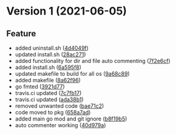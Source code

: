 # Version 1 (2021-06-05)
## Feature
* added uninstall.sh ([4d4049f](https://github.com/diptomondal007/go-auto-commenter/commit/4d4049f084d01d8a1864242a41616dcc38d617aa))
* updated install.sh ([28ac271](https://github.com/diptomondal007/go-auto-commenter/commit/28ac27124791a38ba4c57fde206110d4ad805d87))
* added functionality for dir and file auto commenting ([7f2e6cf](https://github.com/diptomondal007/go-auto-commenter/commit/7f2e6cf5ff8f345242cdd48fa519fe42bd5e8fe1))
* added install.sh ([6a595f8](https://github.com/diptomondal007/go-auto-commenter/commit/6a595f850cdfd8d36a135c2510ee15d9dae91665))
* updated makefile to build for all os ([9a68c89](https://github.com/diptomondal007/go-auto-commenter/commit/9a68c891da56b56c21e907c192e9a1c9b192db5f))
* added makefile ([8a62f96](https://github.com/diptomondal007/go-auto-commenter/commit/8a62f966e991cecca7b9a5f51d9df659fdd7de86))
* go fmted ([3921d77](https://github.com/diptomondal007/go-auto-commenter/commit/3921d77ced466a85f053a4c61f671c2083bf036b))
* travis.ci updated ([7c7fb17](https://github.com/diptomondal007/go-auto-commenter/commit/7c7fb17ecb96bc91cf6cf4d48cb4bbc07d46bd9a))
* travis.ci updated ([ada38b1](https://github.com/diptomondal007/go-auto-commenter/commit/ada38b16cbb27b55b52f4798a5bac78c815a51bc))
* removed unwanted code ([bae71c2](https://github.com/diptomondal007/go-auto-commenter/commit/bae71c2539039441a77b136c90e55e278c620ac6))
* code moved to pkg ([658a7ad](https://github.com/diptomondal007/go-auto-commenter/commit/658a7ad9a0aa5c3e63b433b50edbe35f4a1481d6))
* added main go mod and git ignore ([b8f19b5](https://github.com/diptomondal007/go-auto-commenter/commit/b8f19b51e9aba5a85b07582998d1b52060aa6cd4))
* auto commenter working ([40d979a](https://github.com/diptomondal007/go-auto-commenter/commit/40d979afe01120b4b4bd023e20205e35667af037))

